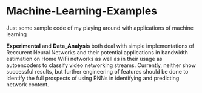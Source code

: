 # Machine-Learning-Examples
Just some sample code of my playing around with applications of machine learning

**Experimental** and **Data_Analysis** both deal with simple implementations of Reccurent Neural Networks and their potential applications in bandwidth estimation on Home WiFi networks as well as in their usage as autoencoders to classify video networking streams. Currently, neither show successful results, but further engineering of features should be done to identify the full prospects of using RNNs in identifying and predicting network content.
